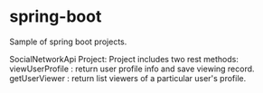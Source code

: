 # spring-boot
Sample of spring boot projects.

SocialNetworkApi Project:
Project includes two rest methods:
viewUserProfile : return user profile info and save viewing record.
getUserViewer : return list viewers of a particular user's profile.
